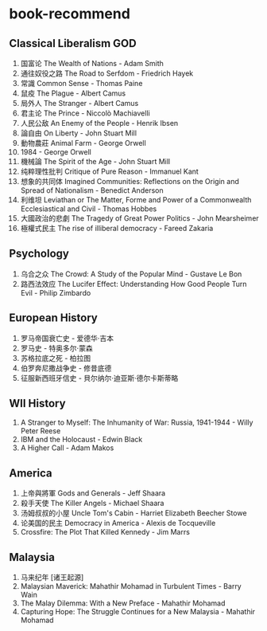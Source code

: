 # book-recommend

## Classical Liberalism GOD
1. 国富论 The Wealth of Nations - Adam Smith
2. 通往奴役之路 The Road to Serfdom - Friedrich Hayek
3. 常識 Common Sense - Thomas Paine
4. 鼠疫 The Plague - Albert Camus
5. 局外人 The Stranger - Albert Camus
6. 君主论 The Prince - Niccolò Machiavelli
7. 人民公敌 An Enemy of the People - Henrik Ibsen
8.  論自由 On Liberty - John Stuart Mill
9.  動物農莊 Animal Farm - George Orwell
10. 1984 - George Orwell
11. 機械論 The Spirit of the Age - John Stuart Mill
12. 纯粹理性批判 Critique of Pure Reason - Immanuel Kant
13. 想象的共同体 Imagined Communities: Reflections on the Origin and Spread of Nationalism - Benedict Anderson
14. 利维坦 Leviathan or The Matter, Forme and Power of a Commonwealth Ecclesiastical and Civil - Thomas Hobbes
15. 大國政治的悲劇 The Tragedy of Great Power Politics - John Mearsheimer
16. 極權式民主 The rise of illiberal democracy - Fareed Zakaria 

## Psychology
1. 乌合之众 The Crowd: A Study of the Popular Mind - Gustave Le Bon
2. 路西法效应 The Lucifer Effect: Understanding How Good People Turn Evil - Philip Zimbardo

## European History
1. 罗马帝国衰亡史 - 爱德华·吉本
2. 罗马史 - 特奥多尔·蒙森 
3. 苏格拉底之死 - 柏拉图
4. 伯罗奔尼撒战争史 - 修昔底德
5. 征服新西班牙信史 - 貝尔纳尔·迪亚斯·德尔卡斯蒂略

## WII History
1. A Stranger to Myself: The Inhumanity of War: Russia, 1941-1944 - Willy Peter Reese
2. IBM and the Holocaust - Edwin Black
3. A Higher Call - Adam Makos

## America
1. 上帝與將軍 Gods and Generals - Jeff Shaara
2. 殺手天使 The Killer Angels - Michael Shaara
3. 汤姆叔叔的小屋 Uncle Tom's Cabin - Harriet Elizabeth Beecher Stowe
4. 论美国的民主 Democracy in America - Alexis de Tocqueville
5. Crossfire: The Plot That Killed Kennedy - Jim Marrs

## Malaysia 
1. 马来纪年 [诸王起源]
2. Malaysian Maverick: Mahathir Mohamad in Turbulent Times - 	Barry Wain 
3. The Malay Dilemma: With a New Preface - Mahathir Mohamad
4. Capturing Hope: The Struggle Continues for a New Malaysia - Mahathir Mohamad
